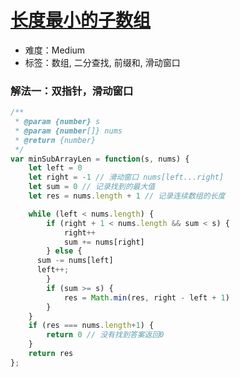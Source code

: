 # [长度最小的子数组](https://leetcode-cn.com/problems/minimum-size-subarray-sum/)

- 难度：Medium
- 标签：数组, 二分查找, 前缀和, 滑动窗口

### 解法一：双指针，滑动窗口




```js
/**
 * @param {number} s
 * @param {number[]} nums
 * @return {number}
 */
var minSubArrayLen = function(s, nums) {
	let left = 0
	let right = -1 // 滑动窗口 nums[left...right]
	let sum = 0 // 记录找到的最大值
	let res = nums.length + 1 // 记录连续数组的长度

	while (left < nums.length) {
		if (right + 1 < nums.length && sum < s) {
			right++
			sum += nums[right]
		} else {
      sum -= nums[left]
      left++;
		}
		if (sum >= s) {
			res = Math.min(res, right - left + 1)
		}
	}
	if (res === nums.length+1) {
		return 0 // 没有找到答案返回0
	}
	return res  
};
```